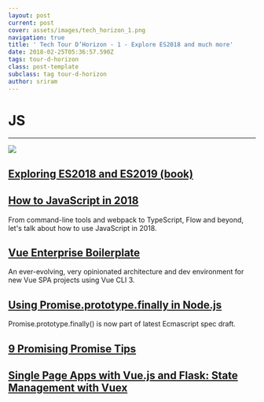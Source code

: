 ```yaml
---
layout: post
current: post
cover: assets/images/tech_horizon_1.png
navigation: true
title: ' Tech Tour D’Horizon - 1 - Explore ES2018 and much more'
date: 2018-02-25T05:36:57.590Z
tags: tour-d-horizon
class: post-template
subclass: tag tour-d-horizon
author: sriram
---
```

# JS

<hr/>

<img src="https://pic2.zhimg.com/v2-9cc023bc08ea835c2f1c736753bc5cda_r.jpg" />

## [Exploring ES2018 and ES2019 (book)](http://exploringjs.com/es2018-es2019/toc.html)

## [How to JavaScript in 2018](https://www.telerik.com/blogs/how-to-javascript-in-2018)

From command-line tools and webpack to TypeScript, Flow and beyond, let's talk about how to use JavaScript in 2018.

## [Vue Enterprise Boilerplate](https://github.com/chrisvfritz/vue-enterprise-boilerplate)

An ever-evolving, very opinionated architecture and dev environment for new Vue SPA projects using Vue CLI 3.

## [Using Promise.prototype.finally in Node.js](http://thecodebarbarian.com/using-promise-finally-in-node-js.html)

Promise.prototype.finally() is now part of latest Ecmascript spec draft.

## [9 Promising Promise Tips](https://dev.to/kepta/promising-promise-tips--c8f)

## [Single Page Apps with Vue.js and Flask: State Management with Vuex](http://stackabuse.com/single-page-apps-with-vue-js-and-flask-state-management-with-vuex/)
